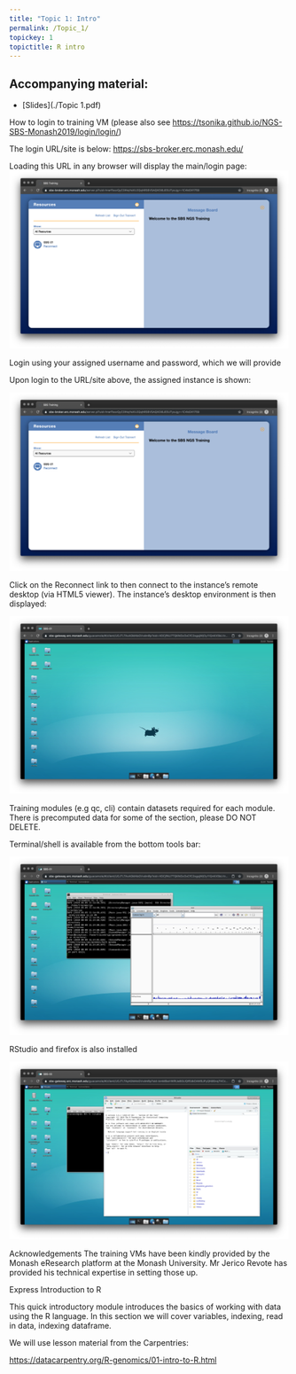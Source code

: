 ```yaml
---
title: "Topic 1: Intro"
permalink: /Topic_1/
topickey: 1
topictitle: R intro
---
```


Accompanying material:
---------------------

* [Slides](./Topic 1.pdf)

How to login to training VM (please also see https://tsonika.github.io/NGS-SBS-Monash2019/login/login/)

The login URL/site is below: https://sbs-broker.erc.monash.edu/ 

Loading this URL in any browser will display the main/login page:
![](Screen_shot_one.png)

Login using your assigned username and password, which we will provide

Upon login to the URL/site above, the assigned instance is shown:

![](Screen_shot_two.png)

Click on the Reconnect link to then connect to the instance’s remote desktop (via HTML5 viewer). The instance’s desktop environment is then displayed:

![](Screen_shot_three.png)

Training modules (e.g qc, cli) contain datasets required for each module. There is precomputed data for some of the section, please DO NOT DELETE.

Terminal/shell is available from the bottom tools bar:

![](Screen_shot_four.png)

RStudio and firefox is also installed

![](Screen_shot_five.png)

Acknowledgements
The training VMs have been kindly provided by the Monash eResearch platform at the Monash University. Mr Jerico Revote has provided his technical expertise in setting those up.


Express Introduction to R

This quick introductory module introduces the basics of working with data using the R language. In this section we will cover variables, indexing, read in data, indexing dataframe.

We will use lesson material from the Carpentries:

https://datacarpentry.org/R-genomics/01-intro-to-R.html
